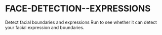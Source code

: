 # FACE-DETECTION--EXPRESSIONS
Detect facial boundaries and expressions
Run to see whether it can detect your facial expression and boundaries.
